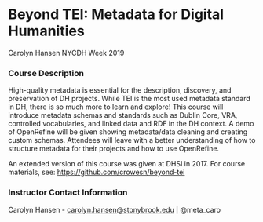 # Beyond TEI: Metadata for Digital Humanities

Carolyn Hansen
NYCDH Week 2019

### Course Description

High-quality metadata is essential for the description, discovery, and preservation of DH projects. While TEI is the most used metadata standard in DH, there is so much more to learn and explore! This course will introduce metadata schemas and standards such as Dublin Core, VRA, controlled vocabularies, and linked data and RDF in the DH context. A demo of OpenRefine will be given showing metadata/data cleaning and creating custom schemas. Attendees will leave with a better understanding of how to structure metadata for their projects and how to use OpenRefine.

An extended version of this course was given at DHSI in 2017. For course materials, see: https://github.com/crowesn/beyond-tei

### Instructor Contact Information

Carolyn Hansen - carolyn.hansen@stonybrook.edu | @meta_caro  


